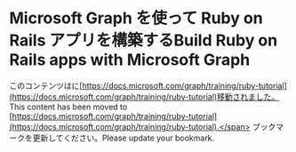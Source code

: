 # <a name="build-ruby-on-rails-apps-with-microsoft-graph"></a><span data-ttu-id="24d41-101">Microsoft Graph を使って Ruby on Rails アプリを構築する</span><span class="sxs-lookup"><span data-stu-id="24d41-101">Build Ruby on Rails apps with Microsoft Graph</span></span>

<span data-ttu-id="24d41-102">このコンテンツはに[https://docs.microsoft.com/graph/training/ruby-tutorial](https://docs.microsoft.com/graph/training/ruby-tutorial)移動されました。</span><span class="sxs-lookup"><span data-stu-id="24d41-102">This content has been moved to [https://docs.microsoft.com/graph/training/ruby-tutorial](https://docs.microsoft.com/graph/training/ruby-tutorial).</span></span> <span data-ttu-id="24d41-103">ブックマークを更新してください。</span><span class="sxs-lookup"><span data-stu-id="24d41-103">Please update your bookmark.</span></span>
